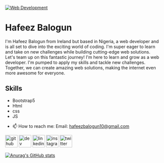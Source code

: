 [![Web Development ](https://pbs.twimg.com/profile_banners/1515080526276796418/1697977865/600x200)](https://github.com/zeefah10/zeefah10/blob/main/hafeez%20balogun.png)

# Hafeez Balogun

I'm Hafeez Balogun from Ireland but based in Nigeria, a web developer and is all set to dive into the exciting world of coding. I'm super eager to learn and take on new challenges while building cutting-edge web solutions. Let's team up on this fantastic journey! I'm here to learn and grow as a web developer. I'm pumped to apply my skills and tackle new challenges. Together, we can create amazing web solutions, making the internet even more awesome for everyone.

## Skills
* Bootstrap5
* Html
* css
* JS

- 📫 How to reach me: Email: hafeezbalogun10@gmail.com  


[<img src='https://cdn.jsdelivr.net/npm/simple-icons@3.0.1/icons/github.svg' alt='github' height='40'>](https://github.com/zeefah10)  [<img src='https://cdn.jsdelivr.net/npm/simple-icons@3.0.1/icons/dev-dot-to.svg' alt='dev' height='40'>](https://dev.to/@zeefah10)  [<img src='https://cdn.jsdelivr.net/npm/simple-icons@3.0.1/icons/linkedin.svg' alt='linkedin' height='40'>](https://www.linkedin.com/in/Hafeez-Balogun/)  [<img src='https://cdn.jsdelivr.net/npm/simple-icons@3.0.1/icons/instagram.svg' alt='instagram' height='40'>](https://www.instagram.com/zeefah_balo/)  [<img src='https://cdn.jsdelivr.net/npm/simple-icons@3.0.1/icons/twitter.svg' alt='twitter' height='40'>](https://twitter.com/@zeefah-bal)  


[![Anurag's GitHub stats](https://github-readme-stats.vercel.app/api?username=zeefah10)](https://github.com/anuraghazra/github-readme-stats)
